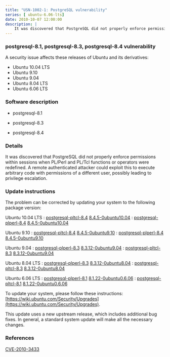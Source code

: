 ```yaml
---
title: "USN-1002-1: PostgreSQL vulnerability"
series: [ ubuntu-6.06-lts]
date: 2010-10-07 12:00:00
description: |
    It was discovered that PostgreSQL did not properly enforce permissions within sessions when PL/Perl and PL/Tcl functions or operators were redefined. A remote authenticated attacker could exploit this to execute arbitrary code with permissions of a different user, possibly leading to privilege escalation. 
--- 
```

 
### postgresql-8.1, postgresql-8.3, postgresql-8.4 vulnerability

A security issue affects these releases of Ubuntu and its derivatives:

* Ubuntu 10.04 LTS
* Ubuntu 9.10
* Ubuntu 9.04
* Ubuntu 8.04 LTS
* Ubuntu 6.06 LTS

### Software description

* postgresql-8.1 

* postgresql-8.3 

* postgresql-8.4 

### Details

It was discovered that PostgreSQL did not properly enforce permissions within sessions when PL/Perl and PL/Tcl functions or operators were redefined. A remote authenticated attacker could exploit this to execute arbitrary code with permissions of a different user, possibly leading to privilege escalation. 

### Update instructions

The problem can be corrected by updating your system to the following package version:

Ubuntu 10.04 LTS
 : [postgresql-pltcl-8.4](https://launchpad.net/ubuntu/+source/postgresql-8.4) <span> [8.4.5-0ubuntu10.04](https://launchpad.net/ubuntu/+source/postgresql-8.4/8.4.5-0ubuntu10.04) </span> 
 : [postgresql-plperl-8.4](https://launchpad.net/ubuntu/+source/postgresql-8.4) <span> [8.4.5-0ubuntu10.04](https://launchpad.net/ubuntu/+source/postgresql-8.4/8.4.5-0ubuntu10.04) </span> 

Ubuntu 9.10
 : [postgresql-pltcl-8.4](https://launchpad.net/ubuntu/+source/postgresql-8.4) <span> [8.4.5-0ubuntu9.10](https://launchpad.net/ubuntu/+source/postgresql-8.4/8.4.5-0ubuntu9.10) </span> 
 : [postgresql-plperl-8.4](https://launchpad.net/ubuntu/+source/postgresql-8.4) <span> [8.4.5-0ubuntu9.10](https://launchpad.net/ubuntu/+source/postgresql-8.4/8.4.5-0ubuntu9.10) </span> 

Ubuntu 9.04
 : [postgresql-plperl-8.3](https://launchpad.net/ubuntu/+source/postgresql-8.3) <span> [8.3.12-0ubuntu9.04](https://launchpad.net/ubuntu/+source/postgresql-8.3/8.3.12-0ubuntu9.04) </span> 
 : [postgresql-pltcl-8.3](https://launchpad.net/ubuntu/+source/postgresql-8.3) <span> [8.3.12-0ubuntu9.04](https://launchpad.net/ubuntu/+source/postgresql-8.3/8.3.12-0ubuntu9.04) </span> 

Ubuntu 8.04 LTS
 : [postgresql-plperl-8.3](https://launchpad.net/ubuntu/+source/postgresql-8.3) <span> [8.3.12-0ubuntu8.04](https://launchpad.net/ubuntu/+source/postgresql-8.3/8.3.12-0ubuntu8.04) </span> 
 : [postgresql-pltcl-8.3](https://launchpad.net/ubuntu/+source/postgresql-8.3) <span> [8.3.12-0ubuntu8.04](https://launchpad.net/ubuntu/+source/postgresql-8.3/8.3.12-0ubuntu8.04) </span> 

Ubuntu 6.06 LTS
 : [postgresql-plperl-8.1](https://launchpad.net/ubuntu/+source/postgresql-8.1) <span> [8.1.22-0ubuntu0.6.06](https://launchpad.net/ubuntu/+source/postgresql-8.1/8.1.22-0ubuntu0.6.06) </span> 
 : [postgresql-pltcl-8.1](https://launchpad.net/ubuntu/+source/postgresql-8.1) <span> [8.1.22-0ubuntu0.6.06](https://launchpad.net/ubuntu/+source/postgresql-8.1/8.1.22-0ubuntu0.6.06) </span> 

To update your system, please follow these instructions: [https://wiki.ubuntu.com/Security/Upgrades](https://wiki.ubuntu.com/Security/Upgrades).

This update uses a new upstream release, which includes additional bug fixes. In general, a standard system update will make all the necessary changes. 

### References

 [CVE-2010-3433](http://people.ubuntu.com/~ubuntu-security/cve/CVE-2010-3433)
 
